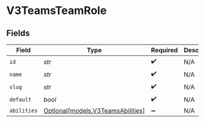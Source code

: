 # V3TeamsTeamRole


## Fields

| Field                                                              | Type                                                               | Required                                                           | Description                                                        |
| ------------------------------------------------------------------ | ------------------------------------------------------------------ | ------------------------------------------------------------------ | ------------------------------------------------------------------ |
| `id`                                                               | *str*                                                              | :heavy_check_mark:                                                 | N/A                                                                |
| `name`                                                             | *str*                                                              | :heavy_check_mark:                                                 | N/A                                                                |
| `slug`                                                             | *str*                                                              | :heavy_check_mark:                                                 | N/A                                                                |
| `default`                                                          | *bool*                                                             | :heavy_check_mark:                                                 | N/A                                                                |
| `abilities`                                                        | [Optional[models.V3TeamsAbilities]](../models/v3teamsabilities.md) | :heavy_minus_sign:                                                 | N/A                                                                |